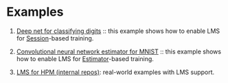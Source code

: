 # Examples
1. [Deep net for classifying digits](mnist_deep_lms.py]) :: this example shows how to enable LMS for [Session](https://www.tensorflow.org/programmers_guide/graphs)-based training.

2. [Convolutional neural network estimator for MNIST](cnn_mnist_lms.py) :: this example shows how to enable LMS for [Estimator](https://www.tensorflow.org/programmers_guide/estimators)-based training.

3. [LMS for HPM (internal repos)](https://github.ibm.com/TRLTensorFlow/benchmarks/tree/lms-support/scripts/tf_cnn_benchmarks): real-world examples with LMS support.
